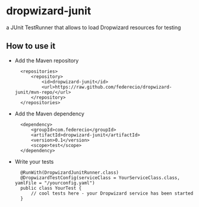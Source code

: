 dropwizard-junit
================

a JUnit TestRunner that allows to load Dropwizard resources for testing


How to use it
-------------

* Add the Maven repository

        <repositories>
            <repository>
                <id>dropwizard-junit</id>
                <url>https://raw.github.com/federecio/dropwizard-junit/mvn-repo/</url>
            </repository>
        </repositories>


* Add the Maven dependency

        <dependency>
            <groupId>com.federecio</groupId>
            <artifactId>dropwizard-junit</artifactId>
            <version>0.1</version>
            <scope>test</scope>
        </dependency>


* Write your tests

        @RunWith(DropwizardJunitRunner.class)
        @DropwizardTestConfig(serviceClass = YourServiceClass.class, yamlFile = "/yourconfig.yaml")
        public class YourTest {
            // cool tests here - your Dropwizard service has been started
        }